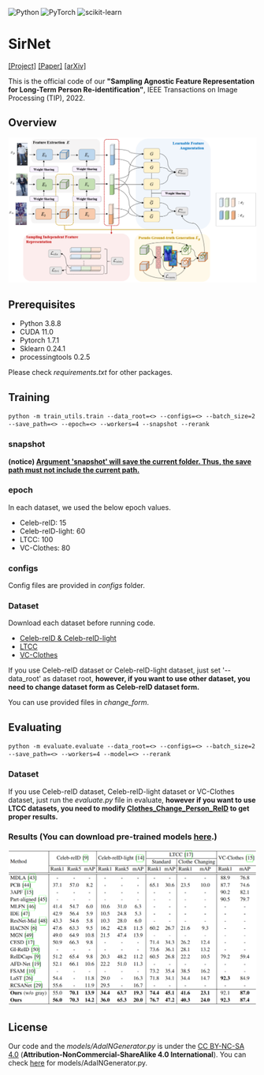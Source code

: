 ![Python](https://img.shields.io/badge/python-3.8.8-3670A0?style=for-the-badge&logo=python&logoColor=white)
![PyTorch](https://img.shields.io/badge/PyTorch-1.7.1-%23EE4C2C.svg?style=for-the-badge&logo=PyTorch&logoColor=white)
![scikit-learn](https://img.shields.io/badge/scikit--learn-0.24.1-%23F7931E.svg?style=for-the-badge&logo=scikit-learn&logoColor=white)

# SirNet
[[Project]](https://vcl.seoultech.ac.kr/research.html) [[Paper]](https://ieeexplore.ieee.org/document/9923634) [[arXiv]](https://arxiv.org/abs/2209.09574)

This is the official code of our **"Sampling Agnostic Feature Representation for Long-Term Person Re-identification"**, IEEE Transactions on Image Processing (TIP), 2022.

## Overview
<img src="./images/overall_architecture.png"></center>

## Prerequisites

- Python 3.8.8
- CUDA 11.0
- Pytorch 1.7.1
- Sklearn 0.24.1
- processingtools 0.2.5

Please check *requirements.txt* for other packages.


## Training

```
python -m train_utils.train --data_root=<> --configs=<> --batch_size=2 --save_path=<> --epoch=<> --workers=4 --snapshot --rerank
```
### snapshot
**(notice) <u>Argument 'snapshot' will save the current folder. Thus, the save path must not include the current path. </u>**

### epoch
In each dataset, we used the below epoch values.
- Celeb-reID: 15
- Celeb-reID-light: 60
- LTCC: 100
- VC-Clothes: 80

### configs
Config files are provided in *configs* folder. 

### Dataset
Download each dataset before running code.
- [Celeb-reID & Celeb-reID-light](https://github.com/Huang-3/Celeb-reID)
- [LTCC](https://naiq.github.io/LTCC_Perosn_ReID.html)
- [VC-Clothes](https://wanfb.github.io/dataset.html)

If you use Celeb-reID dataset or Celeb-reID-light dataset, just set '--data_root' as dataset root, 
**however, if you want to use other dataset, you need to change dataset form as Celeb-reID dataset form.**

You can use provided files in *change_form*.

## Evaluating
```
python -m evaluate.evaluate --data_root=<> --configs=<> --batch_size=2 --save_path=<> --workers=4 --model=<> --rerank
``` 

### Dataset
If you use Celeb-reID dataset, Celeb-reID-light dataset or VC-Clothes dataset, just run the *evaluate.py* file in evaluate, 
**however if you want to use LTCC datasets, you need to modify [Clothes_Change_Person_ReID](https://github.com/xiangzhouzhang/Clothes_Change_Person_ReID) to get proper results.**

### Results (You can download pre-trained models [here](https://o365seoultech-my.sharepoint.com/:f:/g/personal/20512067_officestu_seoultech_ac_kr/Ene_Gnt3aktOumAr16_8ixABeo1rPUox98gs-fC7oLEHXA?e=yo73xd).)
<img src="./images/comparison.png"></center>


## License
Our code and the *models/AdaINGenerator.py* is under the [CC BY-NC-SA 4.0](https://creativecommons.org/licenses/by-nc-sa/4.0/legalcode) (**Attribution-NonCommercial-ShareAlike 4.0 International**). You can check [here](https://github.com/NVlabs/DG-Net) for models/AdaINGenerator.py.
 
